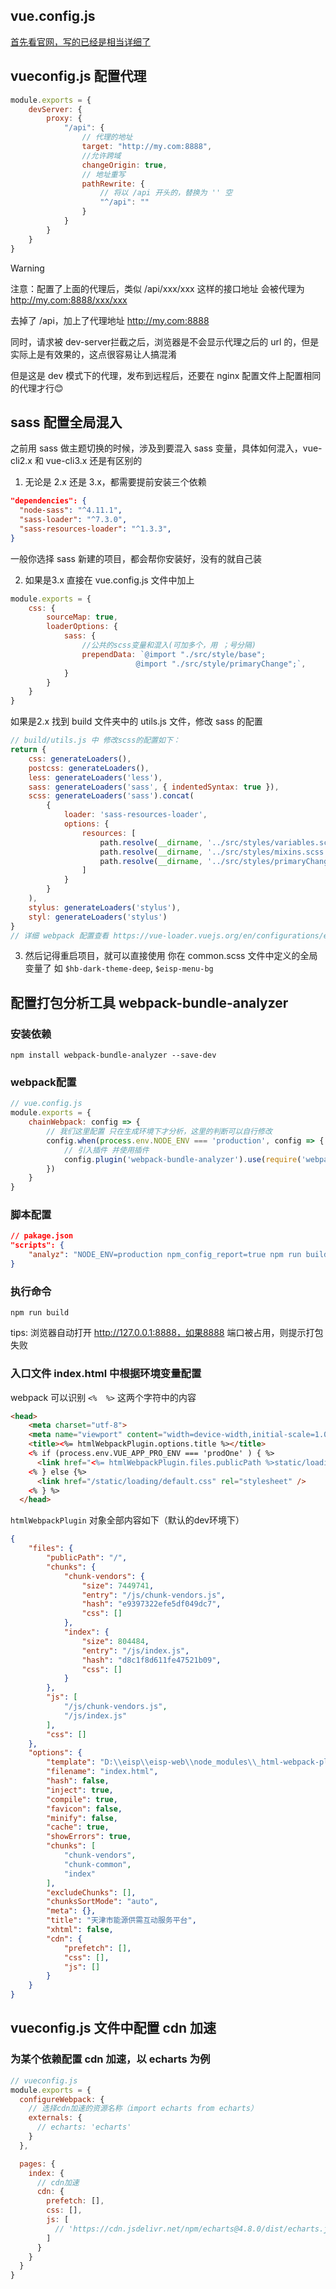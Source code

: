 ## vue.config.js

[首先看官网，写的已经是相当详细了](https://cli.vuejs.org/zh/config/#%E5%85%A8%E5%B1%80-cli-%E9%85%8D%E7%BD%AE)

## vueconfig.js 配置代理
```js
module.exports = {
    devServer: {
        proxy: {
            "/api": {
                // 代理的地址
                target: "http://my.com:8888",
                //允许跨域
                changeOrigin: true, 
                // 地址重写
                pathRewrite: {
                    // 将以 /api 开头的，替换为 '' 空
                    "^/api": ""
                }
            }
        }
    }
}
```
> [!WARNING]
> 注意：配置了上面的代理后，类似 /api/xxx/xxx 这样的接口地址 会被代理为 http://my.com:8888/xxx/xxx
> 
> 去掉了 /api，加上了代理地址 http://my.com:8888
> 
> 同时，请求被 dev-server拦截之后，浏览器是不会显示代理之后的 url 的，但是实际上是有效果的，这点很容易让人搞混淆
> 
> 但是这是 dev 模式下的代理，发布到远程后，还要在 nginx 配置文件上配置相同的代理才行😊



## sass 配置全局混入
之前用 sass 做主题切换的时候，涉及到要混入 sass 变量，具体如何混入，vue-cli2.x 和 vue-cli3.x 还是有区别的

1. 无论是 2.x 还是 3.x，都需要提前安装三个依赖
```json
"dependencies": {
  "node-sass": "^4.11.1",
  "sass-loader": "^7.3.0",
  "sass-resources-loader": "^1.3.3",
}
```
一般你选择 sass 新建的项目，都会帮你安装好，没有的就自己装

2. 如果是3.x 直接在 vue.config.js 文件中加上
```js
module.exports = {
    css: {
        sourceMap: true,
        loaderOptions: {
            sass: {
                //公共的scss变量和混入(可加多个，用 ；号分隔)
                prependData: `@import "./src/style/base"; 
                            @import "./src/style/primaryChange";`,
            }
        }
    }
}
```
如果是2.x 找到 build 文件夹中的 utils.js 文件，修改 sass 的配置
```js
// build/utils.js 中 修改scss的配置如下：
return {
    css: generateLoaders(),
    postcss: generateLoaders(),
    less: generateLoaders('less'),
    sass: generateLoaders('sass', { indentedSyntax: true }),
    scss: generateLoaders('sass').concat(
        {
            loader: 'sass-resources-loader',
            options: {
                resources: [
                    path.resolve(__dirname, '../src/styles/variables.scss'),
                    path.resolve(__dirname, '../src/styles/mixins.scss'),
                    path.resolve(__dirname, '../src/styles/primaryChange.scss')
                ]
            }
        }
    ),
    stylus: generateLoaders('stylus'),
    styl: generateLoaders('stylus')
}
// 详细 webpack 配置查看 https://vue-loader.vuejs.org/en/configurations/extract-css.html
```

3. 然后记得重启项目，就可以直接使用 你在 common.scss 文件中定义的全局变量了 如 `$hb-dark-theme-deep`, `$eisp-menu-bg`


## 配置打包分析工具 webpack-bundle-analyzer
### 安装依赖
```
npm install webpack-bundle-analyzer --save-dev
```

### webpack配置
```js
// vue.config.js
module.exports = {
    chainWebpack: config => {
        // 我们这里配置 只在生成环境下才分析，这里的判断可以自行修改
        config.when(process.env.NODE_ENV === 'production', config => {
            // 引入插件 并使用插件
            config.plugin('webpack-bundle-analyzer').use(require('webpack-bundle-analyzer').BundleAnalyzerPlugin)
        })
    }
}
```
### 脚本配置
```json
// pakage.json
"scripts": {
    "analyz": "NODE_ENV=production npm_config_report=true npm run build"
}
```

### 执行命令
```
npm run build
```
tips: 浏览器自动打开 http://127.0.0.1:8888，如果8888 端口被占用，则提示打包失败

### 入口文件 index.html 中根据环境变量配置
webpack 可以识别 `<%  %>` 这两个字符中的内容
```html
<head>
    <meta charset="utf-8">
    <meta name="viewport" content="width=device-width,initial-scale=1.0">
    <title><%= htmlWebpackPlugin.options.title %></title>
    <% if (process.env.VUE_APP_PRO_ENV === 'prodOne' ) { %>
      <link href="<%= htmlWebpackPlugin.files.publicPath %>static/loading/white.css" rel="stylesheet" />
    <% } else {%>
      <link href="/static/loading/default.css" rel="stylesheet" />
    <% } %>
  </head>
```

`htmlWebpackPlugin` 对象全部内容如下（默认的dev环境下）
```json
{
    "files": {
        "publicPath": "/",
        "chunks": {
            "chunk-vendors": {
                "size": 7449741,
                "entry": "/js/chunk-vendors.js",
                "hash": "e9397322efe5df049dc7",
                "css": []
            },
            "index": {
                "size": 804484,
                "entry": "/js/index.js",
                "hash": "d8c1f8d611fe47521b09",
                "css": []
            }
        },
        "js": [
            "/js/chunk-vendors.js",
            "/js/index.js"
        ],
        "css": []
    },
    "options": {
        "template": "D:\\eisp\\eisp-web\\node_modules\\_html-webpack-plugin@3.2.0@html-webpack-plugin\\lib\\loader.js!D:\\eisp\\eisp-web\\public\\index.html",
        "filename": "index.html",
        "hash": false,
        "inject": true,
        "compile": true,
        "favicon": false,
        "minify": false,
        "cache": true,
        "showErrors": true,
        "chunks": [
            "chunk-vendors",
            "chunk-common",
            "index"
        ],
        "excludeChunks": [],
        "chunksSortMode": "auto",
        "meta": {},
        "title": "天津市能源供需互动服务平台",
        "xhtml": false,
        "cdn": {
            "prefetch": [],
            "css": [],
            "js": []
        }
    }
}
```

## vueconfig.js 文件中配置 cdn 加速
### 为某个依赖配置 cdn 加速，以 echarts 为例
```js
// vueconfig.js
module.exports = {
  configureWebpack: {
    // 选择cdn加速的资源名称（import echarts from echarts）
    externals: {
      // echarts: 'echarts'
    }
  },

  pages: {
    index: {
      // cdn加速
      cdn: {
        prefetch: [],
        css: [],
        js: [
          // 'https://cdn.jsdelivr.net/npm/echarts@4.8.0/dist/echarts.js',
        ]
      }
    }
  }
}

```
